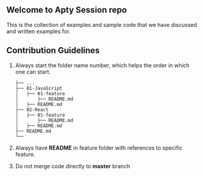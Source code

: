 ## Welcome to Apty Session repo

This is the collection of examples and sample code that we have discussed and written examples for. 

## Contribution Guidelines
1. Always start the folder name number, which helps the order in which one can start.
    ```
    ├── ...
    ├── 01-JavaScript                
    │   ├── 01-feature        
    │       ├── README.md   
    │   ├── README.md 
    ├── 02-React                
    │   ├── 01-feature        
    │       ├── README.md   
    │   ├── README.md 
    ├── README.md   
    └──
    ```
2. Always have **README** in feature folder with references to specific feature. 

3. Do not merge code directly to **master** branch
